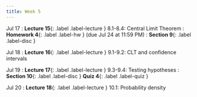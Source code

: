 ```yaml
---
title: Week 5
---
```


Jul 17
: **Lecture 15**{: .label .label-lecture } 8.1-8.4: Central Limit Theorem
: **Homework 4**{: .label .label-hw } (due Jul 24 at 11:59 PM)
: **Section 9**{: .label .label-disc }

Jul 18
: **Lecture 16**{: .label .label-lecture } 9.1-9.2: CLT and confidence intervals


Jul 19
: **Lecture 17**{: .label .label-lecture } 9.3-9.4: Testing hypotheses
: **Section 10**{: .label .label-disc } **Quiz 4**{: .label .label-quiz }

Jul 20
: **Lecture 18**{: .label .label-lecture } 10.1: Probability density
